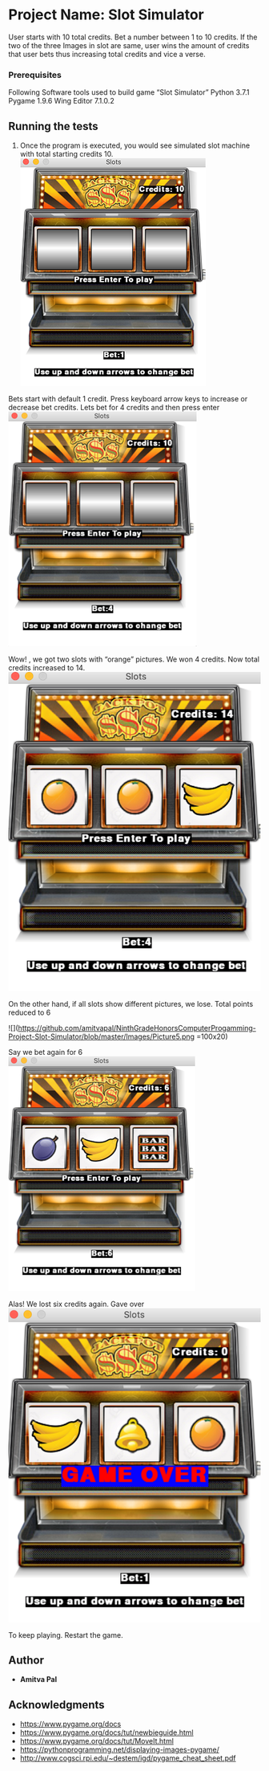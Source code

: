 # Project Name: Slot Simulator
User starts with 10 total credits. Bet a number between 1 to 10 credits. If the two of the three Images in slot are same, user wins the amount of credits that user bets thus increasing total credits and vice a verse.
### Prerequisites
Following Software tools used to build game “Slot Simulator”
Python 3.7.1
Pygame 1.9.6
Wing Editor 7.1.0.2

## Running the tests
1. Once the program is executed, you would see simulated slot machine with total starting credits 10. 
![](https://github.com/amitvapal/NinthGradeHonorsComputerProgamming-Project-Slot-Simulator/blob/master/Images/Picture1-2.png)


Bets start with default 1 credit. Press keyboard arrow keys to increase or decrease bet credits. Lets bet for 4 credits and then press enter 
![](https://github.com/amitvapal/NinthGradeHonorsComputerProgamming-Project-Slot-Simulator/blob/master/Images/Picture4.png)

 Wow! , we got two slots with “orange” pictures. We won 4 credits. Now total credits increased to 14.  
![](https://github.com/amitvapal/NinthGradeHonorsComputerProgamming-Project-Slot-Simulator/blob/master/Images/Picture2.png)

On the other hand, if all slots show different pictures, we lose. Total points reduced to 6

![](https://github.com/amitvapal/NinthGradeHonorsComputerProgamming-Project-Slot-Simulator/blob/master/Images/Picture5.png =100x20)

Say we bet again for 6
![](https://github.com/amitvapal/NinthGradeHonorsComputerProgamming-Project-Slot-Simulator/blob/master/Images/Picture6.png)

 Alas! We lost six credits again. Gave over
![](https://github.com/amitvapal/NinthGradeHonorsComputerProgamming-Project-Slot-Simulator/blob/master/Images/Picture7-gave-over.png)



To keep playing. Restart the game.




  
## Author

* **Amitva Pal**

## Acknowledgments
- https://www.pygame.org/docs
- https://www.pygame.org/docs/tut/newbieguide.html
- https://www.pygame.org/docs/tut/MoveIt.html
- https://pythonprogramming.net/displaying-images-pygame/
- http://www.cogsci.rpi.edu/~destem/igd/pygame_cheat_sheet.pdf
